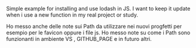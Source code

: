 Simple example for installing and use lodash in JS.
I want to keep it update when i use a new function in my real project or study.

Ho messo anche delle note sui Path da utilizzare nei nuovi progfetti per esempio per le favicon oppure i file js.
Ho messo note su come i Path sono funzionanti in ambiente VS , GITHUB_PAGE e in futuro altri.
